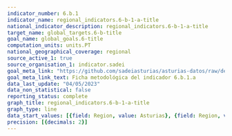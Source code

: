 ```yaml
---
indicator_number: 6.b.1
indicator_name: regional_indicators.6-b-1-a-title
national_indicator_description: regional_indicators.6-b-1-a-title
target_name: global_targets.6-b-title
goal_name: global_goals.6-title
computation_units: units.PT
national_geographical_coverage: regional
source_active_1: true
source_organisation_1: indicator.sadei
goal_meta_link: "https://github.com/sadeiasturias/asturias-datos/raw/develop/descargas/metodologia/6.b.1.a.pdf"
goal_meta_link_text: Ficha metodológica del indicador 6.b.1.a
data_last_update: "04/05/2023"
data_non_statistical: false
reporting_status: complete
graph_title: regional_indicators.6-b-1-a-title
graph_type: line
data_start_values: [{field: Region, value: Asturias}, {field: Region, value: España}]
precision: [{decimals: 2}]
---
```

